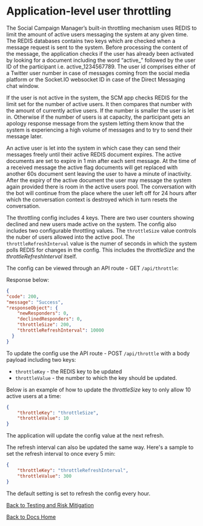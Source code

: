 
# Application-level user throttling

The Social Campaign Manager’s built-in throttling mechanism uses REDIS to limit the amount of active users messaging the system at any given time. The REDIS databases contains two keys which are checked when a message request is sent to the system. Before processing the content of the message, the application checks if the user has already been activated by looking for a document including the word “active_” followed by the user ID of the participant i.e. active_1234567789. The user id comprises either of a Twitter user number in case of messages coming from the social media platform or the Socket.IO websocket ID in case of the Direct Messaging chat window.

If the user is not active in the system, the SCM app checks REDIS for the limit set for the number of active users. It then compares that number with the amount of currently active users. If the number is smaller the user is let in. Otherwise if the number of users is at capacity, the participant gets an apology response message from the system letting them know that the system is experiencing a high volume of messages and to try to send their message later.

An active user is let into the system in which case they can send their messages freely until their active REDIS document expires. The active documents are set to expire in 1 min after each sent message. At the time of a received message the active flag documents will get replaced with another 60s document sent leaving the user to have a minute of inactivity. After the expiry of the active document the user may message the system again provided there is room in the active users pool. The conversation with the bot will continue from the place where the user left off for 24 hours after which the conversation context is destroyed which in turn resets the conversation.

The throttling config includes 4 keys. There are two user counters showing declined and new users made active on the system. The config also includes two configurable throttling values. The `throttleSize` value controls the nuber of users allowed into the active pool. The `throttleRefreshInterval` value is the numer of seconds in which the system polls REDIS for changes in the config. This includes the _throttleSize_ and the _throttleRefreshInterval_ itself.

The config can be viewed through an API route - GET `/api/throttle`:

Response below:
```JSON
{
"code": 200,
"message": "Success",
"responseObject": {
    "newResponders": 0,
    "declinedResponders": 0,
    "throttleSize": 200,
    "throttleRefreshInterval": 10000
  }
}
```

To update the config use the API route - POST `/api/throttle` with a body payload including two keys:
- `throttleKey` - the REDIS key to be updated
- `throttleValue` - the number to which the key should be updated. 

Below is an example of how to update the _throttleSize_ key to only allow 10 active users at a time:
```JSON
{
	"throttleKey": "throttleSize",
	"throttleValue": 10
}
```
The application will update the config value at the next refresh.

The refresh interval can also be updated the same way. Here's a sample to set the refresh interval to once every 5 min:
```JSON
{
	"throttleKey": "throttleRefreshInterval",
	"throttleValue": 300
}
```
The default setting is set to refresh the config every hour.

[Back to Testing and Risk Mitigation](./testing-and-risk-mitigation.md)

[Back to Docs Home](./README.md)
